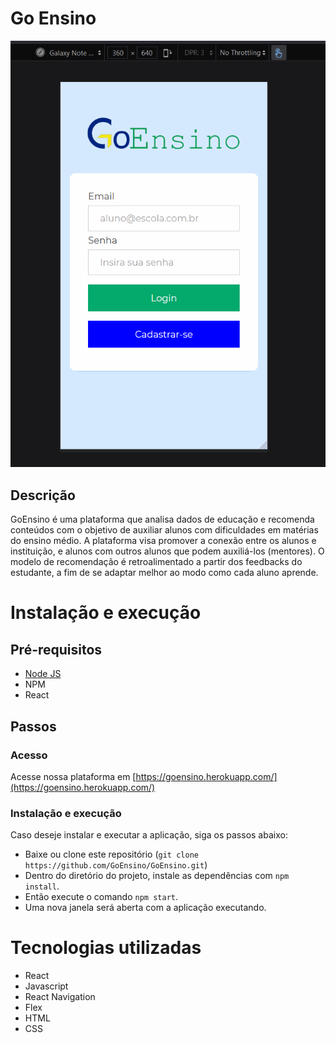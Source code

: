 # Go Ensino

[![](readme.assets/app.gif)](https://goensino.herokuapp.com/)
## Descrição
GoEnsino é uma plataforma que analisa dados de educação e recomenda conteúdos com o objetivo de auxiliar alunos com dificuldades em matérias do ensino médio. A plataforma visa promover a conexão entre os alunos e instituição, e alunos com outros alunos que podem auxiliá-los (mentores). O modelo de recomendação é retroalimentado a partir dos feedbacks do estudante, a fim de se adaptar melhor ao modo como cada aluno aprende.

# Instalação e execução
## Pré-requisitos
- [Node JS](https://nodejs.org/en/download/)
- NPM
- React

## Passos
### Acesso
Acesse nossa plataforma em [https://goensino.herokuapp.com/](https://goensino.herokuapp.com/)

### Instalação e execução
Caso deseje instalar e executar a aplicação, siga os passos abaixo:
- Baixe ou clone este repositório (`git clone https://github.com/GoEnsino/GoEnsino.git`)
- Dentro do diretório do projeto, instale as dependências com `npm install`.
- Então execute o comando `npm start`.
- Uma nova janela será aberta com a aplicação executando.

# Tecnologias utilizadas
- React
- Javascript
- React Navigation
- Flex
- HTML
- CSS
